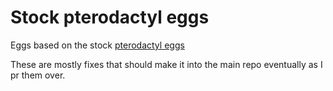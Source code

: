 # Stock pterodactyl eggs

Eggs based on the stock [pterodactyl eggs](https://github.com/pterodactyl/panel/tree/develop/database/seeds/eggs)

These are mostly fixes that should make it into the main repo eventually as I pr them over.